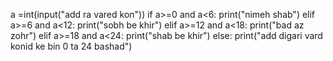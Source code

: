 a =int(input("add ra vared kon"))
if a>=0 and a<6:
     print("nimeh shab")
elif a>=6 and a<12:
     print("sobh be khir")
elif a>=12 and a<18:
     print("bad az zohr")
elif a>=18 and a<24:
     print("shab be khir")
else:
     print("add digari vard konid ke bin 0 ta 24 bashad")
